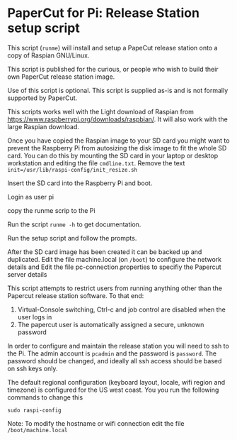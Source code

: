 # PaperCut for Pi: Release Station setup script

This script (`runme`) will install and setup a PapeCut release station onto a copy of Raspian GNU/Linux.

This script is published for the curious, or people who wish to build their own PaperCut release station image. 

Use of this script is optional. This script is supplied as-is and is not formally supported by PaperCut.

This scripts works well with the Light download of Raspian from https://www.raspberrypi.org/downloads/raspbian/.
It will also work with the large Raspian download.

Once you have copied the Raspian image to your SD card
you might want to prevent the Raspberry Pi from autosizing the disk image to fit the whole SD card.
You can do this by mounting the SD card in your laptop or desktop workstation and editing the file `cmdline.txt`.
Remove the text `init=/usr/lib/raspi-config/init_resize.sh`

Insert the SD card into the Raspberry Pi and boot.

Login as user pi

copy the runme scrip to the Pi

Run the script `runme -h` to get documentation.

Run the setup script and follow the prompts.

After the SD card image has been created it can be backed up and duplicated.
    Edit the file machine.local (on `/boot`) to configure the network details and
    Edit the file pc-connection.properties to specifiy the Papercut server details

This script attempts to restrict users from running anything other than the Papercut release station software. To that end:

1. Virtual-Console switching, Ctrl-c and job control are disabled when the user logs in
2. The papercut user is automatically assigned a secure, unknown password

In order to configure and maintain the release station you will need to ssh to the Pi. The admin account is `pcadmin` and the password is `password`. The password should be changed, and ideally all ssh access should be based on ssh keys only.

The default regional configuration (keyboard layout, locale, wifi region and timezone) is configured for the US west coast. You you run the following commands to change this

```shell
sudo raspi-config
```

Note: To modify the hostname or wifi connection edit the file `/boot/machine.local`
